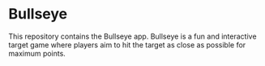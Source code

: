 # Bullseye
This repository contains the Bullseye app. Bullseye is a fun and interactive target game where players aim to hit the target as close as possible for maximum points.
